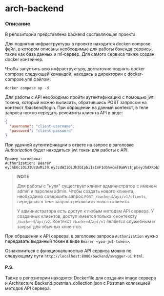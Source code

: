 # arch-backend
### Описание

В репозитории представлена backend составляющая проекта. 

Для поднятия инфраструктуры в проекте находится docker-compose файл, в котором описаны необходимые 
для работы бэкенда сервисы, такие как база данных и ml-сервер. Для самого сервиса также создан docker контейнер.

Чтобы запустить всю инфраструктуру, достаточно поднять docker compose следующей командой, находясь в директории с 
docker-compose.yml файлом:
```shell
docker compose up -d
```

Для работы с API необходимо пройти аутентификацию с помощью jwt токена, 
который можно выписать, обратившись POST запросом
на контекст /backend/login. При обращении на данный контекст, в теле запроса нужно 
передать реквизиты клиента API в виде:

```json
{
  "username": "client-username",
  "password": "client-password"
}
```

При удачной аутентификации в ответе на запрос в заголовке *Authorization* будет 
находиться jwt токен для работы с API.

```
Пример заголовка:
Authorization: Bearer eyJhbGciOiJIUzUxMiJ9.eyJzdWIiOiJhZG1pbiIsImF1dGhvcml0aWVzIjpbeyJhdXRob3JpdHkiOiJST0xFX0FETUlOIn1dLCJpYXQiOjE2NDA3OTg1NTIsImV4cCI6MTY0MDgyMjQwMH0.i7N2pqzDKFb9UnPgr0XbsajurSy2saZxBmmKZ0qMvlWxU3yErGTi5xJqoVp6nxBG5V3LGRphgZpYGXKVUAlqMQ
```

> **NOTE**
> 
> Для работы с "нуля" существует клиент администратор с именем admin и паролем admin. 
> Чтобы создать нового клиента, необходимо совершить запрос `POST /backend/api/v1/clients`,
> передавая в теле запроса
> реквизиты нового клиента.
> 
> У администратора есть доступ к любым методам API сервера. У созданных клиентов, доступ
> имеется только к контексту `/backend/api/v2`. Контекст `/backend/api/v1` является
> служебным и закрыт для обычных клиентов.

При обращении к API сервера, в заголовке запроса `Authorization` нужно передавать
выданный токен в виде `Bearer <you-jwt-token>`.

Ознакомиться с функциональностью API сервиса можно по следующему пути `http://localhost:8080/backend/swagger-ui.html`.

#### P.S.
Также в репозитории находятся Dockerfile для создания image сервера 
и Architecture Backend.postman_collection.json с Postman коллекцией
методов API сервера.